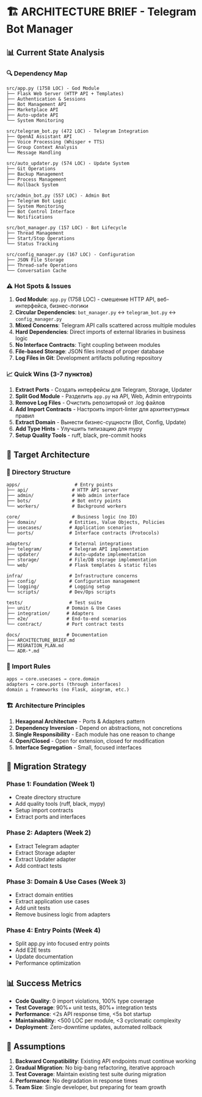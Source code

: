 # 🏗️ ARCHITECTURE BRIEF - Telegram Bot Manager

## 📊 Current State Analysis

### 🔍 Dependency Map
```
src/app.py (1758 LOC) - God Module
├── Flask Web Server (HTTP API + Templates)
├── Authentication & Sessions
├── Bot Management API
├── Marketplace API
├── Auto-update API
└── System Monitoring

src/telegram_bot.py (472 LOC) - Telegram Integration
├── OpenAI Assistant API
├── Voice Processing (Whisper + TTS)
├── Group Context Analysis
└── Message Handling

src/auto_updater.py (574 LOC) - Update System
├── Git Operations
├── Backup Management
├── Process Management
└── Rollback System

src/admin_bot.py (557 LOC) - Admin Bot
├── Telegram Bot Logic
├── System Monitoring
├── Bot Control Interface
└── Notifications

src/bot_manager.py (157 LOC) - Bot Lifecycle
├── Thread Management
├── Start/Stop Operations
└── Status Tracking

src/config_manager.py (167 LOC) - Configuration
├── JSON File Storage
├── Thread-safe Operations
└── Conversation Cache
```

### ⚠️ Hot Spots & Issues

1. **God Module**: `app.py` (1758 LOC) - смешение HTTP API, веб-интерфейса, бизнес-логики
2. **Circular Dependencies**: `bot_manager.py` ↔ `telegram_bot.py` ↔ `config_manager.py`
3. **Mixed Concerns**: Telegram API calls scattered across multiple modules
4. **Hard Dependencies**: Direct imports of external libraries in business logic
5. **No Interface Contracts**: Tight coupling between modules
6. **File-based Storage**: JSON files instead of proper database
7. **Log Files in Git**: Development artifacts polluting repository

### 📈 Quick Wins (3-7 пунктов)

1. **Extract Ports** - Создать интерфейсы для Telegram, Storage, Updater
2. **Split God Module** - Разделить `app.py` на API, Web, Admin entrypoints
3. **Remove Log Files** - Очистить репозиторий от .log файлов
4. **Add Import Contracts** - Настроить import-linter для архитектурных правил
5. **Extract Domain** - Вынести бизнес-сущности (Bot, Config, Update)
6. **Add Type Hints** - Улучшить типизацию для mypy
7. **Setup Quality Tools** - ruff, black, pre-commit hooks

## 🎯 Target Architecture

### 📁 Directory Structure
```
apps/                    # Entry points
├── api/                # HTTP API server
├── admin/              # Web admin interface
├── bots/               # Bot entry points
└── workers/            # Background workers

core/                   # Business logic (no IO)
├── domain/            # Entities, Value Objects, Policies
├── usecases/          # Application scenarios
└── ports/             # Interface contracts (Protocols)

adapters/              # External integrations
├── telegram/          # Telegram API implementation
├── updater/           # Auto-update implementation
├── storage/           # File/DB storage implementation
└── web/               # Flask templates & static files

infra/                 # Infrastructure concerns
├── config/            # Configuration management
├── logging/           # Logging setup
└── scripts/           # Dev/Ops scripts

tests/                 # Test suite
├── unit/             # Domain & Use Cases
├── integration/      # Adapters
├── e2e/              # End-to-end scenarios
└── contract/         # Port contract tests

docs/                 # Documentation
├── ARCHITECTURE_BRIEF.md
├── MIGRATION_PLAN.md
└── ADR-*.md
```

### 🔄 Import Rules
```
apps → core.usecases → core.domain
adapters ↔ core.ports (through interfaces)
domain ⊥ frameworks (no Flask, aiogram, etc.)
```

### 🏗️ Architecture Principles

1. **Hexagonal Architecture** - Ports & Adapters pattern
2. **Dependency Inversion** - Depend on abstractions, not concretions
3. **Single Responsibility** - Each module has one reason to change
4. **Open/Closed** - Open for extension, closed for modification
5. **Interface Segregation** - Small, focused interfaces

## 🚀 Migration Strategy

### Phase 1: Foundation (Week 1)
- Create directory structure
- Add quality tools (ruff, black, mypy)
- Setup import contracts
- Extract ports and interfaces

### Phase 2: Adapters (Week 2)
- Extract Telegram adapter
- Extract Storage adapter
- Extract Updater adapter
- Add contract tests

### Phase 3: Domain & Use Cases (Week 3)
- Extract domain entities
- Extract application use cases
- Add unit tests
- Remove business logic from adapters

### Phase 4: Entry Points (Week 4)
- Split app.py into focused entry points
- Add E2E tests
- Update documentation
- Performance optimization

## 📊 Success Metrics

- **Code Quality**: 0 import violations, 100% type coverage
- **Test Coverage**: 90%+ unit tests, 80%+ integration tests
- **Performance**: <2s API response time, <5s bot startup
- **Maintainability**: <500 LOC per module, <3 cyclomatic complexity
- **Deployment**: Zero-downtime updates, automated rollback

## 🔧 Assumptions

1. **Backward Compatibility**: Existing API endpoints must continue working
2. **Gradual Migration**: No big-bang refactoring, iterative approach
3. **Test Coverage**: Maintain existing test suite during migration
4. **Performance**: No degradation in response times
5. **Team Size**: Single developer, but preparing for team growth

